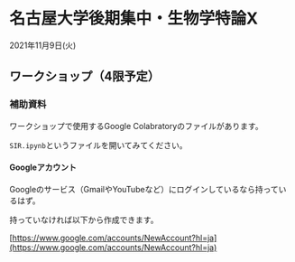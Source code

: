 # 名古屋大学後期集中・生物学特論X

2021年11月9日(火)



## ワークショップ（4限予定）

### 補助資料

ワークショップで使用するGoogle Colabratoryのファイルがあります。

`SIR.ipynb`というファイルを開いてみてください。

#### Googleアカウント

Googleのサービス（GmailやYouTubeなど）にログインしているなら持っているはず。

持っていなければ以下から作成できます。

[https://www.google.com/accounts/NewAccount?hl=ja](https://www.google.com/accounts/NewAccount?hl=ja)
